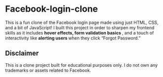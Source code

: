 # Facebook-login-clone
This is a fun clone of the Facebook login page made using just HTML, CSS, and a bit of JavaScript!
I built this project in order to sharpen my frontend skills  as it includes  <strong> hover effects, form validation basics </strong>, and a touch of interactivity like <strong> alerting users </strong> when they click “Forgot Password.”


<strong> <h2> Disclaimer </h2> </strong>

This is a clone project built for educational purposes only. I do not own any trademarks or assets related to Facebook.


